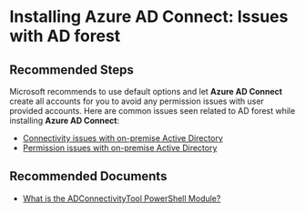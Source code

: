 <properties
    pageTitle="Installing Azure AD Connect: Issues with AD forest"
    description="Installing Azure AD Connect: Issues with AD forest"
    service="microsoft.activedirectory"
    resource="activedirectory"
    authors="darora10"
    ms.author="deepakar"
    displayOrder=""
    selfHelpType="generic"
    supportTopicIds="32629784"
    resourceTags=""
    productPesIds="16666"
    cloudEnvironments="public"
    	articleId="31dc598c-c509-4e2d-9711-8eba9b2e9789"
	ownershipId="AzureIdentity_AzureActiveDirectoryConnect"
/>

# Installing Azure AD Connect: Issues with AD forest

## **Recommended Steps**

Microsoft recommends to use default options and let **Azure AD Connect** create all accounts for you to avoid any permission issues with user provided accounts. Here are common issues seen related to AD forest while installing **Azure AD Connect**:

* [Connectivity issues with on-premise Active Directory](https://docs.microsoft.com/azure/active-directory/hybrid/reference-connect-adconnectivitytools)
* [Permission issues with on-premise Active Directory](https://docs.microsoft.com/azure/active-directory/hybrid/how-to-connect-configure-ad-ds-connector-account)

## **Recommended Documents**

* [What is the ADConnectivityTool PowerShell Module?](https://docs.microsoft.com/azure/active-directory/hybrid/how-to-connect-adconnectivitytools)
